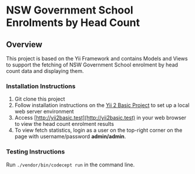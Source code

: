 # NSW Government School Enrolments by Head Count 

## Overview

This project is based on the Yii Framework and contains Models and Views to support the fetching of NSW Government School enrolment by head count data and displaying them.

### Installation Instructions

1. Git clone this project
2. Follow installation instructions on the [Yii 2 Basic Project](https://github.com/yiisoft/yii2-app-basic) to set up a local web server environment
3. Access [http://yii2basic.test](http://yii2basic.test) in your web browser to view the head count enrolment results
4. To view fetch statistics, login as a user on the top-right corner on the page with username/password **admin/admin**.

### Testing Instructions

Run `./vendor/bin/codecept run` in the command line.

